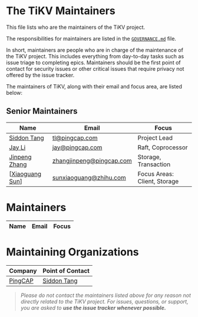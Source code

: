 # The TiKV Maintainers

This file lists who are the maintainers of the TiKV project.

The responsibilities for maintainers are listed in the [`GOVERNANCE.md`](GOVERNANCE.md) file.

In short, maintainers are people who are in charge of the maintenance of the TiKV project. This includes everything from day-to-day tasks such as issue triage to completing epics. Maintainers should be the first point of contact for security issues or other critical issues that require privacy not offered by the issue tracker.

The maintainers of TiKV, along with their email and focus area, are listed below:

## Senior Maintainers

Name | Email | Focus
----|---|---
[Siddon Tang](https://github.com/siddontang) | [tl@pingcap.com](mailto:tl@pingcap.com) | Project Lead
[Jay Li](https://github.com/busyjay) | [jay@pingcap.com](mailto:jay@pingcap.com) | Raft, Coprocessor
[Jinpeng Zhang](https://github.com/zhangjinpeng1987) | [zhangjinpeng@pingcap.com](mailto:jay@pingcap.com) | Storage, Transaction
[[Xiaoguang Sun](https://github.com/sunxiaoguang)] | [sunxiaoguang@zhihu.com](mailto:sunxiaoguang@zhihu.com) | Focus Areas: Client, Storage

# Maintainers

Name | Email | Focus
----|---|---


# Maintaining Organizations

Company | Point of Contact
----|---
[PingCAP](http://github.com/pingcap/) | [Siddon Tang](http://github.com/siddontang)

> *Please do not contact the maintainers listed above for any reason not directly related to the TiKV project. For issues, questions, or support, you are asked to **use the issue tracker whenever possible.***
